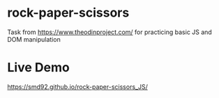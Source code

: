 # rock-paper-scissors
Task from https://www.theodinproject.com/ for practicing basic JS and DOM manipulation

# Live Demo
https://smd92.github.io/rock-paper-scissors_JS/
